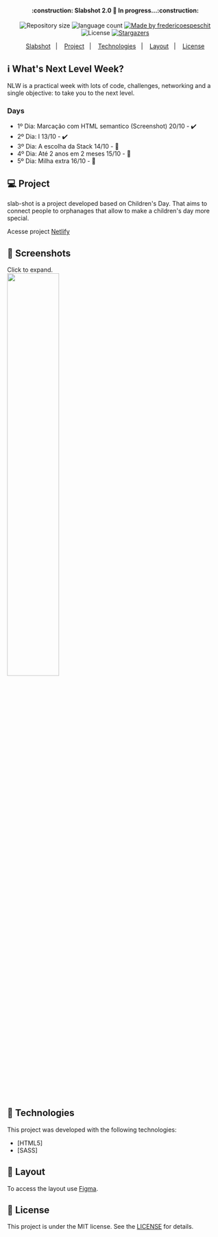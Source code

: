 <h4 align="center"> 
	:construction: Slabshot 2.0 🚀 In progress...:construction:
</h4>
<p align="center">	
  <img alt="Repository size" src="https://img.shields.io/github/repo-size/fredericoespeschit/slab-shot">

  <img alt="language count" src="https://img.shields.io/github/languages/count/fredericoespeschit/slab-shot">

  
	
  <a href="https://www.linkedin.com/in/fredericoespeschit/">
    <img alt="Made by fredericoespeschit" src="https://img.shields.io/badge/made%20by-fredericoespeschit-%2304D361">
  </a>
 
  <img alt="License" src="https://img.shields.io/badge/license-MIT-brightgreen">
   <a href="https://github.com/fredericoespeschit/slab-shot/stargazers">
    <img alt="Stargazers" src="https://img.shields.io/github/stars/fredericoespeschit/slab-shot?style=social">
  </a>

</p>

<p align="center">
  <a href="#-nlw">Slabshot</a>&nbsp;&nbsp;&nbsp;|&nbsp;&nbsp;&nbsp;
  <a href="#-project">Project</a>&nbsp;&nbsp;&nbsp;|&nbsp;&nbsp;&nbsp;
  <a href="#rocket-Technologies">Technologies</a>&nbsp;&nbsp;&nbsp;|&nbsp;&nbsp;&nbsp;
  <a href="#-layout">Layout</a>&nbsp;&nbsp;&nbsp;|&nbsp;&nbsp;&nbsp;
  <a href="#memo-license">License</a>

</p>

## :information_source: What's Next Level Week?

NLW is a practical week with lots of code, challenges, networking and a single objective: to take you to the next level. 

### Days
- 1º Dia: Marcação com HTML semantico (Screenshot) 20/10 - :heavy_check_mark:
- 2º Dia: I 13/10 - :heavy_check_mark:
- 3º Dia: A escolha da Stack 14/10 - :construction:
- 4º Dia: Até 2 anos em 2 meses 15/10 - :construction:
- 5º Dia: Milha extra 16/10 - :construction:

## 💻 Project

slab-shot is a project developed based on Children's Day. 
That aims to connect people to orphanages that allow to make a children's day more special.

Acesse project [Netlify](https://slab-shot-fredericoespeschit.netlify.app/)

## 📸 Screenshots
Click to expand.<br>
<img src="https://github.com/fredericoespeschit/slab-shot/blob/main/public/slab-shot-print1.png" width="49%"/>


## :rocket: Technologies

This project was developed with the following technologies:

- [HTML5]
- [SASS]


## 🔖 Layout

To access the layout use [Figma](https://www.figma.com/file/3QYe413SHr9nD7dEM6TGvn/SLAB-SHOT-Datawarehouse-Freebie?node-id=413%3A3).

## :memo: License

This project is under the MIT license. See the [LICENSE](https://github.com/fredericoespeschit/slab-shot/blob/master/LICENSE) for details.
